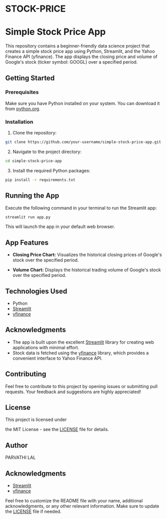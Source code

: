 # STOCK-PRICE
 # Simple Stock Price App

This repository contains a beginner-friendly data science project that creates a simple stock price app using Python, Streamlit, and the Yahoo Finance API (yfinance). The app displays the closing price and volume of Google's stock (ticker symbol: GOOGL) over a specified period.

## Getting Started

### Prerequisites

Make sure you have Python installed on your system. You can download it from [python.org](https://www.python.org/downloads/).

### Installation

1. Clone the repository:

```bash
git clone https://github.com/your-username/simple-stock-price-app.git
```

2. Navigate to the project directory:

```bash
cd simple-stock-price-app
```

3. Install the required Python packages:

```bash
pip install -r requirements.txt
```

## Running the App

Execute the following command in your terminal to run the Streamlit app:

```bash
streamlit run app.py
```

This will launch the app in your default web browser.

## App Features

- **Closing Price Chart:** Visualizes the historical closing prices of Google's stock over the specified period.

- **Volume Chart:** Displays the historical trading volume of Google's stock over the specified period.

## Technologies Used

- Python
- [Streamlit](https://streamlit.io/)
- [yfinance](https://pypi.org/project/yfinance/)

## Acknowledgments

- The app is built upon the excellent [Streamlit](https://streamlit.io/) library for creating web applications with minimal effort.
- Stock data is fetched using the [yfinance](https://pypi.org/project/yfinance/) library, which provides a convenient interface to Yahoo Finance API.

## Contributing

Feel free to contribute to this project by opening issues or submitting pull requests. Your feedback and suggestions are highly appreciated!

## License

This project is licensed under

the MIT License - see the [LICENSE](LICENSE) file for details.

## Author

PARVATHI LAL

## Acknowledgments

- [Streamlit](https://streamlit.io/)
- [yfinance](https://pypi.org/project/yfinance/)

Feel free to customize the README file with your name, additional acknowledgments, or any other relevant information. Make sure to update the [LICENSE](LICENSE) file if needed.
